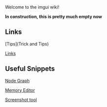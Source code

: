 Welcome to the imgui wiki!

**In construction, this is pretty much empty now**

## Links

[Tips](Trick and Tips)

[Links](Links)

## Useful Snippets

[Node Graph](node_graph_example)

[Memory Editor](memory_editor_example)

[Screenshot tool](screenshot_tool)